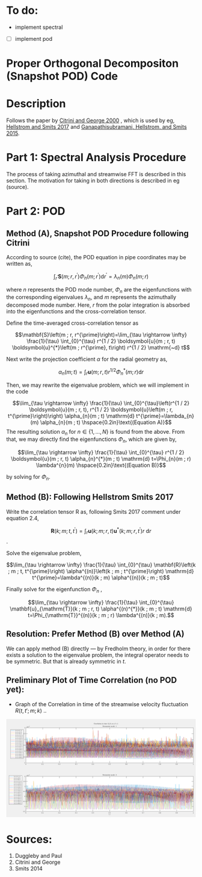 

# To do:

-   implement spectral

-   [ ] implement pod


# Proper Orthogonal Decompositon (Snapshot POD) Code


# Description

Follows the paper by [Citrini and George 2000](https://www.cambridge.org/core/journals/journal-of-fluid-mechanics/article/abs/reconstruction-of-the-global-velocity-field-in-the-axisymmetric-mixing-layer-utilizing-the-proper-orthogonal-decomposition/68BAA266FC58F299B2D9DA612C8F4A6C) ,  which is used by eg, [Hellstrom and Smits 2017](https://royalsocietypublishing.org/doi/full/10.1098/rsta.2016.0086) and [Ganapathisubramani, Hellstrom, and Smits 2015](https://www.cambridge.org/core/journals/journal-of-fluid-mechanics/article/abs/evolution-of-largescale-motions-in-turbulent-pipe-flow/CB2FF14595A6E552DF8A554FE489CBE9).


# Part 1: Spectral Analysis Procedure

The process of taking azimuthal and streamwise FFT is described in this section. The motivation for taking in both directions is described in eg (source).


# Part 2: POD


## Method (A), Snapshot POD Procedure following Citrini

According to source (cite), the POD equation in pipe coordinates may be written as,

$$\int_{r^{\prime}} \boldsymbol{S}\left(m ; r, r^{\prime}\right) \Phi_{n}\left(m ; r^{\prime}\right) \mathrm{d} r^{\prime}=\lambda_{n}(m) \Phi_{n}(m ; r)$$

where $n$ represents the POD mode number, $\Phi_{n}$ are the eigenfunctions with the corresponding eigenvalues $\lambda_{n}$, and $m$ represents the azimuthally decomposed mode number. Here, $r$ from the polar integration is absorbed into the eigenfunctions and the cross-correlation tensor.

Define the time-averaged cross-correlation tensor as

$$\mathbf{S}\left(m ; r, r^{\prime}\right)=\lim_{\tau \rightarrow \infty} \frac{1}{\tau} \int_{0}^{\tau} r^{1 / 2} \boldsymbol{u}(m ; r, t) \boldsymbol{u}^{*}\left(m ; r^{\prime}, t\right) r^{1 / 2} \mathrm{~d} t$$

Next write the projection coefficient $\alpha$ for the radial geometry as,

$$\alpha_{n}(m ; t)=\int_{r} \boldsymbol{u}(m ; r, t) r^{1 / 2} \Phi_{n}^{*}(m ; r) \mathrm{d} r$$

Then, we may rewrite the eigenvalue problem, which we will implement in the code

$$\lim_{\tau \rightarrow \infty} \frac{1}{\tau} \int_{0}^{\tau}\left(r^{1 / 2} \boldsymbol{u}(m ; r, t), r^{1 / 2} \boldsymbol{u}\left(m ; r, t^{\prime}\right)\right) \alpha_{n}(m ; t) \mathrm{d} t^{\prime}=\lambda_{n}(m) \alpha_{n}(m ; t) \hspace{0.2in}\text{(Equation A)}$$
 The resulting solution $\alpha_n$ for $n\in \{1,\ldots , N\}$ is found from the above. From that, we may directly find the eigenfunctions $\Phi_n$, which are given by,

$$\lim_{\tau \rightarrow \infty} \frac{1}{\tau} \int_{0}^{\tau} r^{1 / 2} \boldsymbol{u}(m ; r, t) \alpha_{n}^{*}(m ; t) \mathrm{d} t=\Phi_{n}(m ; r) \lambda^{n}(m) \hspace{0.2in}\text{(Equation B)}$$

by solving for $\Phi_n$.


## Method (B): Following Hellstrom Smits 2017

Write the correlation tensor R as, following Smits 2017 comment under equation 2.4,

$$\mathbf{R}\left(k ; m ; t, t^{\prime}\right)=\int_{r} \mathbf{u}(k ; m ; r, t) \mathbf{u}^{*}\left(k ; m ; r, t^{\prime}\right) r \mathrm{~d} r$$.

Solve the eigenvalue problem,

$$\lim_{\tau \rightarrow \infty} \frac{1}{\tau} \int_{0}^{\tau} \mathbf{R}\left(k ; m ; t, t^{\prime}\right) \alpha^{(n)}\left(k ; m ; t^{\prime}\right) \mathrm{d} t^{\prime}=\lambda^{(n)}(k ; m) \alpha^{(n)}(k ; m ; t)$$

Finally solve for the eigenfunction $\Phi_n$ ,

$$\lim_{\tau \rightarrow \infty} \frac{1}{\tau} \int_{0}^{\tau} \mathbf{u}_{\mathrm{T}}(k ; m ; r, t) \alpha^{(n)^{*}}(k ; m ; t) \mathrm{d} t=\Phi_{\mathrm{T}}^{(n)}(k ; m ; r) \lambda^{(n)}(k ; m).$$


## Resolution: Prefer Method (B) over Method (A)

We can apply method (B) directly &#x2014; by Fredholm theory, in order for there exists a solution to the eigenvalue problem, the integral operator needs to be symmetric. But that is already symmetric in $t$.


## Preliminary Plot of Time Correlation (no POD yet):

-   Graph of the Correlation in time of the streamwise velocity fluctuation $R(t,t';m;k)$ ..

![img](images/readme/screenshot2022-05-21_21-04-44_.png "Graph of the Correlation in time of the streamwise velocity fluctuation $R(t,t';m;k)$.")


# Sources:

1.  Duggleby and Paul
2.  Citrini and George
3.  Smits 2014

